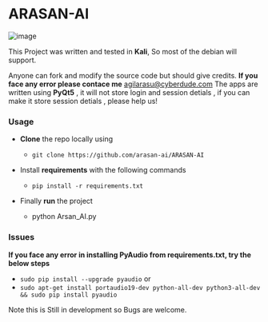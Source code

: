 # ARASAN-AI
![image](https://user-images.githubusercontent.com/86509617/128328203-3d5330c9-3187-47fc-90a6-d1d32501398e.png)

This Project was written and tested in **Kali**, So most of the debian will support.

Anyone can fork and modify the source code but should give credits.
**If you face any error please contace me** agilarasu@cyberdude.com
The apps are written using **PyQt5** , it will not store login and session detials , if you can make it store session detials , please help us!

### Usage

- **Clone** the repo locally using
  -  `git clone https://github.com/arasan-ai/ARASAN-AI`

- Install **requirements** with the following commands
  - `pip install -r requirements.txt`
- Finally **run** the project 
  - python Arsan_AI.py


### Issues

**If you face any error in installing PyAudio from requirements.txt, try the below steps**

- ```sudo pip install --upgrade pyaudio```
   or
- ``sudo apt-get install portaudio19-dev python-all-dev python3-all-dev && sudo pip install pyaudio``

Note this is Still in development so Bugs are welcome.
